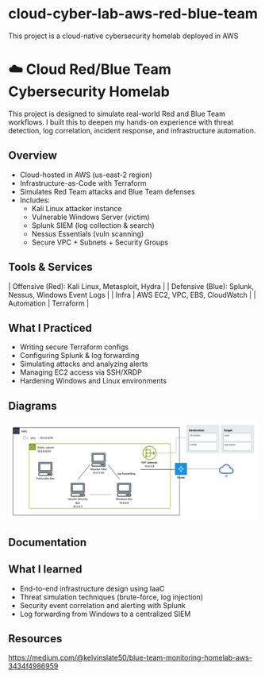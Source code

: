 # cloud-cyber-lab-aws-red-blue-team
This project is a cloud-native cybersecurity homelab deployed in AWS

# ☁️ Cloud Red/Blue Team Cybersecurity Homelab

This project is designed to simulate real-world Red and Blue Team workflows. I built this to deepen my hands-on experience with threat detection, log correlation, incident response, and infrastructure automation.

## Overview

- Cloud-hosted in AWS (us-east-2 region)
- Infrastructure-as-Code with Terraform
- Simulates Red Team attacks and Blue Team defenses
- Includes:
  - Kali Linux attacker instance
  - Vulnerable Windows Server (victim)
  - Splunk SIEM (log collection & search)
  - Nessus Essentials (vuln scanning)
  - Secure VPC + Subnets + Security Groups

## Tools & Services

| Offensive (Red): Kali Linux, Metasploit, Hydra |
| Defensive (Blue): Splunk, Nessus, Windows Event Logs |
| Infra | AWS EC2, VPC, EBS, CloudWatch |
| Automation | Terraform |

## What I Practiced

- Writing secure Terraform configs
- Configuring Splunk & log forwarding
- Simulating attacks and analyzing alerts
- Managing EC2 access via SSH/XRDP
- Hardening Windows and Linux environments

## Diagrams

![image alt](https://github.com/marsxarts/cloud-cyber-lab-aws-red-blue-team/blob/main/AWS%20cyber%20homelab%20diagram.png?raw=true)

## Documentation



## What I learned 


- End-to-end infrastructure design using IaaC
- Threat simulation techniques (brute-force, log injection)
- Security event correlation and alerting with Splunk
- Log forwarding from Windows to a centralized SIEM

## Resources 
https://medium.com/@kelvinslate50/blue-team-monitoring-homelab-aws-3434f4986959




